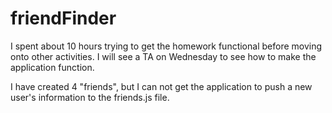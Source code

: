 # friendFinder

I spent about 10 hours trying to get the homework functional before moving onto other activities.  I will see a TA on Wednesday to see 
how to make the application function.  

I have created 4 "friends", but I can not get the application to push a new user's information to the friends.js file.  
